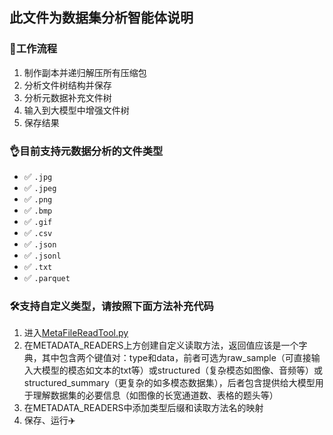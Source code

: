 ## 此文件为数据集分析智能体说明

### 🧾工作流程
1. 制作副本并递归解压所有压缩包
2. 分析文件树结构并保存
3. 分析元数据补充文件树
4. 输入到大模型中增强文件树
5. 保存结果

### 👌目前支持元数据分析的文件类型
- ✅ `.jpg`
- ✅ `.jpeg`
- ✅ `.png`
- ✅ `.bmp`
- ✅ `.gif`
- ✅ `.csv`
- ✅ `.json`
- ✅ `.jsonl`
- ✅ `.txt`
- ✅ `.parquet`

### 🛠️支持自定义类型，请按照下面方法补充代码
1. 进入[MetaFileReadTool.py](../tools/MetaFileReadTool.py)
2. 在METADATA_READERS上方创建自定义读取方法，返回值应该是一个字典，其中包含两个键值对：type和data，前者可选为raw_sample（可直接输入大模型的模态如文本的txt等）或structured（复杂模态如图像、音频等）或structured_summary（更复杂的如多模态数据集），后者包含提供给大模型用于理解数据集的必要信息（如图像的长宽通道数、表格的题头等）
3. 在METADATA_READERS中添加类型后缀和读取方法名的映射
4. 保存、运行✈️
